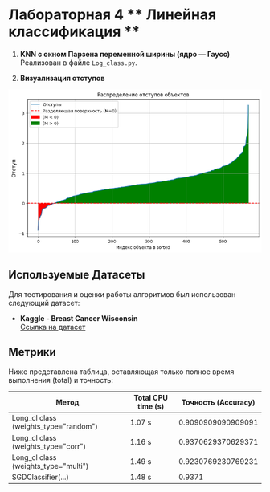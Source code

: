 # Лабораторная 4 ** Линейная классификация **

1. **KNN с окном Парзена переменной ширины (ядро — Гаусс)**  
    Реализован в файле `Log_class.py`.

2. **Визуализация отступов** 

![Визуализация отступов](output.png)


## Используемые Датасеты

Для тестирования и оценки работы алгоритмов был использован следующий датасет:

 - **Kaggle - Breast Cancer Wisconsin**  
   [Ссылка на датасет](https://www.kaggle.com/datasets/uciml/breast-cancer-wisconsin-data)

   

## Метрики
Ниже представлена таблица, оставляющая только полное время выполнения (total) и точность:

| Метод                                         | Total CPU time (s) | Точность (Accuracy)   |
|------------------------------------------------|--------------------|-----------------------|
| Long_cl class (weights_type="random")          | 1.07 s             | 0.9090909090909091    |
| Long_cl class (weights_type="corr")            | 1.16 s             | 0.9370629370629371    |
| Long_cl class (weights_type="multi")           | 1.49 s             | 0.9230769230769231    |
| SGDClassifier(...)                             | 1.48 s             | 0.9371                |